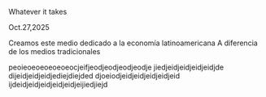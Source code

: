 
 Whatever it takes

  Oct.27,2025


Creamos este medio dedicado a la economía latinoamericana
 A diferencia de los medios tradicionales

peoieoeoeoeoeoeocjeifjeodjeodjeodjeodje
jiedjeidjeidjeidjeidjde
dijeidjeidjeidjediejdiejded
djoeiodjeidjeidjeidjeidjeid
ijdeidjeidjeidjeidjeidjeijiedjiejd
